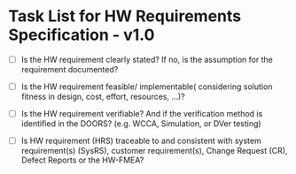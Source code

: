 # Task List for HW Requirements Specification - v1.0

- [ ] Is the HW requirement clearly stated? If no, is the assumption for the requirement documented?

- [ ] Is the HW requirement feasible/ implementable( considering solution fitness in design, cost, effort, resources, &hellip;)?

- [ ] Is the HW requirement verifiable? And if the verification method is identified in the DOORS? (e.g. WCCA, Simulation, or DVer testing)

- [ ] Is HW requirement (HRS) traceable to and consistent with system requirement(s) (SysRS), customer requirement(s), Change Request (CR), Defect Reports or the HW-FMEA?
